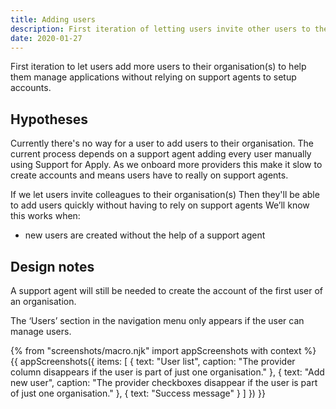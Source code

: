 ```yaml
---
title: Adding users
description: First iteration of letting users invite other users to their organisation(s) to help manage applications
date: 2020-01-27
---
```


First iteration to let users add more users to their organisation(s) to help them manage applications without relying on support agents to setup accounts.

## Hypotheses

Currently there's no way for a user to add users to their organisation. The current process depends on a support agent adding every user manually using Support for Apply. As we onboard more providers this make it slow to create accounts and means users have to really on support agents.

If we let users invite colleagues to their organisation(s)
Then they'll be able to add users quickly without having to rely on support agents
We’ll know this works when:
- new users are created without the help of a support agent

## Design notes

A support agent will still be needed to create the account of the first user of an organisation.

The ‘Users’ section in the navigation menu only appears if the user can manage users.

{% from "screenshots/macro.njk" import appScreenshots with context %}
{{ appScreenshots({
  items: [
    {
      text: "User list",
      caption: "The provider column disappears if the user is part of just one organisation."
    },
    {
      text: "Add new user",
      caption: "The provider checkboxes disappear if the user is part of just one organisation."
    },
    {
      text: "Success message"
    }
  ]
}) }}
